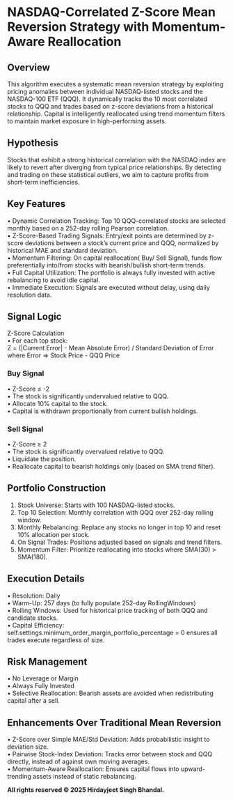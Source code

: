 # NASDAQ-Correlated Z-Score Mean Reversion Strategy with Momentum-Aware Reallocation
 
## Overview <br>
This algorithm executes a systematic mean reversion strategy by exploiting pricing anomalies between individual NASDAQ-listed stocks and the NASDAQ-100 ETF (QQQ). It dynamically tracks the 10 most correlated stocks to QQQ and trades based on z-score deviations from a historical relationship. Capital is intelligently reallocated using trend momentum filters to maintain market exposure in high-performing assets.
 
## Hypothesis<br>
Stocks that exhibit a strong historical correlation with the NASDAQ index are likely to revert after diverging from typical price relationships. By detecting and trading on these statistical outliers, we aim to capture profits from short-term inefficiencies.
 
## Key Features
•	Dynamic Correlation Tracking: Top 10 QQQ-correlated stocks are selected monthly based on a 252-day rolling Pearson correlation.<br>
•	Z-Score-Based Trading Signals: Entry/exit points are determined by z-score deviations between a stock’s current price and QQQ, normalized by historical MAE and standard deviation.<br>
•	Momentum Filtering: On capital reallocation( Buy/ Sell Signal), funds flow preferentially into/from stocks with bearish/bullish short-term trends.<br>
•	Full Capital Utilization: The portfolio is always fully invested with active rebalancing to avoid idle capital.<br>
•	Immediate Execution: Signals are executed without delay, using daily resolution data.<br>
 
## Signal Logic<br>
Z-Score Calculation<br>
•	For each top stock:<br>
Z = (|Current Error| - Mean Absolute Error) / Standard Deviation of Error<br>
where Error => Stock Price - QQQ Price <br>
### Buy Signal<br>
•	Z-Score ≤ -2<br>
•	The stock is significantly undervalued relative to QQQ.<br>
•	Allocate 10% capital to the stock.<br>
•	Capital is withdrawn proportionally from current bullish holdings.<br>
### Sell Signal<br>
•	Z-Score ≥ 2<br>
•	The stock is significantly overvalued relative to QQQ.<br>
•	Liquidate the position.<br>
•	Reallocate capital to bearish holdings only (based on SMA trend filter).<br>
 
## Portfolio Construction<br>
1.	Stock Universe: Starts with 100 NASDAQ-listed stocks.<br>
2.	Top 10 Selection: Monthly correlation with QQQ over 252-day rolling window.<br>
3.	Monthly Rebalancing: Replace any stocks no longer in top 10 and reset 10% allocation per stock.<br>
4.	On Signal Trades: Positions adjusted based on signals and trend filters.<br>
5.	Momentum Filter: Prioritize reallocating into stocks where SMA(30) > SMA(180).<br>
 
## Execution Details<br>
•	Resolution: Daily<br>
•	Warm-Up: 257 days (to fully populate 252-day RollingWindows)<br>
•	Rolling Windows: Used for historical price tracking of both QQQ and candidate stocks.<br>
•	Capital Efficiency: self.settings.minimum_order_margin_portfolio_percentage = 0 ensures all trades execute regardless of size.<br>
 
## Risk Management<br>
•	No Leverage or Margin<br>
•	Always Fully Invested<br>
•	Selective Reallocation: Bearish assets are avoided when redistributing capital after a sell.<br>
 
## Enhancements Over Traditional Mean Reversion<br>
•	Z-Score over Simple MAE/Std Deviation: Adds probabilistic insight to deviation size.<br>
•	Pairwise Stock-Index Deviation: Tracks error between stock and QQQ directly, instead of against own moving averages.<br>
•	Momentum-Aware Reallocation: Ensures capital flows into upward-trending assets instead of static rebalancing.<br>


**All rights reserved © 2025 Hirdayjeet Singh Bhandal.**
